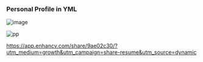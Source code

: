 ### Personal Profile in YML

![image](https://github.com/robmab/Personal_Profile_YML/assets/56076087/e9a918a9-d8a1-4d03-b035-5483d14cc3d4)

![pp](https://github.com/robmab/Personal_Profile_YML/assets/56076087/056b8898-699b-47e3-a4e4-d16ab89b93af)

https://app.enhancv.com/share/9ae02c30/?utm_medium=growth&utm_campaign=share-resume&utm_source=dynamic
